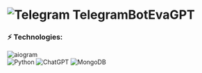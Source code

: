 # ![Telegram](https://img.shields.io/badge/Telegram-blue?logo=telegram&logoColor=white&style=for-the-badge) TelegramBotEvaGPT

### ⚡ Technologies:  
![aiogram](https://img.shields.io/badge/telegram-aiogram-blue.svg?style=flat-square&logo=Windows%2011&logoColor=white)
<br>
![Python](https://img.shields.io/badge/python-3670A0?style=plastic&logo=python&logoColor=ffdd54)
![ChatGPT](https://img.shields.io/badge/chatGPT-74aa9c?style=plastic&logo=openai&logoColor=white)
![MongoDB](https://img.shields.io/badge/MongoDB-%234ea94b.svg?style=plastic&logo=mongodb&logoColor=white)
